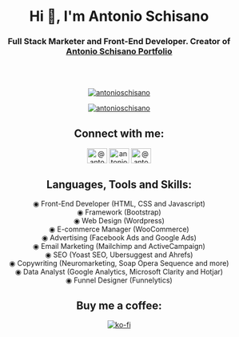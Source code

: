 <h1 align="center">Hi 👋, I'm Antonio Schisano</h1>
<h3 align="center">Full Stack Marketer and Front-End Developer. Creator of <a href="https://antonioschisano.github.io/antonioschisano/" target="_blank">Antonio Schisano Portfolio</a></h3>
<br/>
<br/>

<p align="center"> <a href="https://github.com/ryo-ma/github-profile-trophy"><img src="https://github-profile-trophy.vercel.app/?username=antonioschisano&margin-w=8" alt="antonioschisano" /></a> </p>

<p align="center"> <a href="https://github.com/antonioschisano/" target="blank"><img src="https://img.shields.io/github/followers/antonioschisano?label=Follow&style=social" alt="antonioschisano" /></a> </p>


<h2 align="center">Connect with me:</h2>
<p align="center">
<a href="https://www.instagram.com/antonio_schisano/" target="blank"><img align="center" src="https://cdn.jsdelivr.net/npm/simple-icons@3.0.1/icons/instagram.svg" alt="@antonio_schisano" height="30" width="40" /></a>
<a href="https://www.facebook.com/antonio.schisano.06/" target="blank"><img align="center" src="https://cdn.jsdelivr.net/npm/simple-icons@3.0.1/icons/facebook.svg" alt="antonioschisano" height="30" width="40" /></a>
<a href="https://twitter.com/antonio_schisan" target="blank"><img align="center" src="https://cdn.jsdelivr.net/npm/simple-icons@3.0.1/icons/twitter.svg" alt="@antonio_schisan" height="30" width="40" /></a>
</p>

<h2 align="center">Languages, Tools and Skills:</h2>
<p align="center">
<text xmlns="http://www.w3.org/2000/svg" text-anchor="middle" y="370" x="410" id="legend">       
<tspan xml:space="preserve">   ◉</tspan> Front-End Developer (HTML, CSS and Javascript)
<br>
<tspan xml:space="preserve">   ◉</tspan> Framework (Bootstrap)
<br>
<tspan xml:space="preserve">   ◉</tspan> Web Design (Wordpress)
<br>
<tspan xml:space="preserve">   ◉</tspan> E-commerce Manager (WooCommerce)
<br>
<tspan xml:space="preserve">   ◉</tspan> Advertising (Facebook Ads and Google Ads)  
<br> 
<tspan xml:space="preserve">   ◉</tspan> Email Marketing (Mailchimp and ActiveCampaign)
<br>
<tspan xml:space="preserve">   ◉</tspan> SEO (Yoast SEO, Ubersuggest and Ahrefs)
<br>
<tspan xml:space="preserve">   ◉</tspan> Copywriting (Neuromarketing, Soap Opera Sequence and more)
<br>
<tspan xml:space="preserve">   ◉</tspan> Data Analyst (Google Analytics, Microsoft Clarity and Hotjar)
<br>
<tspan xml:space="preserve">   ◉</tspan> Funnel Designer (Funnelytics)
</text>
</p>
<h2 align="center">Buy me a coffee:</h2>
<p align="center"><a href="https://ko-fi.com/C0C13ON1Z"><img src="https://ko-fi.com/img/githubbutton_sm.svg" alt="ko-fi"></a></p>
